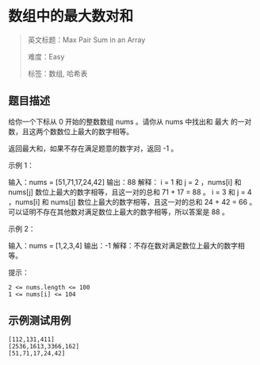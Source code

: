 # 数组中的最大数对和

> 英文标题：Max Pair Sum in an Array
> 
> 难度：Easy
> 
> 标签：数组, 哈希表
> 

## 题目描述

给你一个下标从 0 开始的整数数组 nums 。请你从 nums 中找出和 最大 的一对数，且这两个数数位上最大的数字相等。

返回最大和，如果不存在满足题意的数字对，返回 -1 。

 

示例 1：

输入：nums = [51,71,17,24,42]
输出：88
解释：
i = 1 和 j = 2 ，nums[i] 和 nums[j] 数位上最大的数字相等，且这一对的总和 71 + 17 = 88 。 
i = 3 和 j = 4 ，nums[i] 和 nums[j] 数位上最大的数字相等，且这一对的总和 24 + 42 = 66 。
可以证明不存在其他数对满足数位上最大的数字相等，所以答案是 88 。

示例 2：

输入：nums = [1,2,3,4]
输出：-1
解释：不存在数对满足数位上最大的数字相等。


 

提示：


	2 <= nums.length <= 100
	1 <= nums[i] <= 104

## 示例测试用例

```
[112,131,411]
[2536,1613,3366,162]
[51,71,17,24,42]
```


